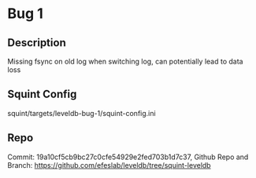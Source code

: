 # Bug 1
## Description
Missing fsync on old log when switching log, can potentially lead to data loss

## Squint Config
squint/targets/leveldb-bug-1/squint-config.ini

## Repo
Commit: 19a10cf5cb9bc27c0cfe54929e2fed703b1d7c37, Github Repo and Branch: https://github.com/efeslab/leveldb/tree/squint-leveldb

